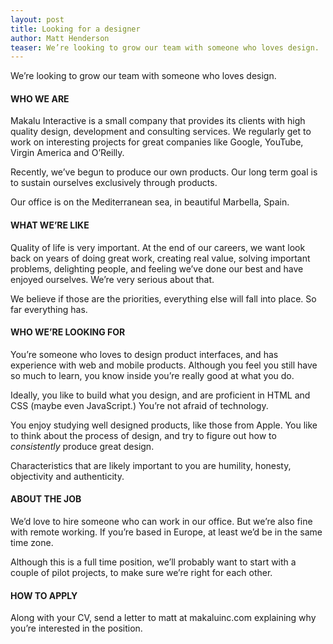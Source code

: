 ```yaml
---
layout: post
title: Looking for a designer
author: Matt Henderson
teaser: We’re looking to grow our team with someone who loves design.
---
```


We’re looking to grow our team with someone who loves design.

#### WHO WE ARE

Makalu Interactive is a small company that provides its clients with high quality design, development and consulting services. We regularly get to work on interesting projects for great companies like Google, YouTube, Virgin America and O’Reilly.

Recently, we’ve begun to produce our own products. Our long term goal is to sustain ourselves exclusively through products.

Our office is on the Mediterranean sea, in beautiful Marbella, Spain.

#### WHAT WE’RE LIKE

Quality of life is very important. At the end of our careers, we want look back on years of doing great work, creating real value, solving important problems, delighting people, and feeling we’ve done our best and have enjoyed ourselves. We’re very serious about that.

We believe if those are the priorities, everything else will fall into place. So far everything has.

#### WHO WE’RE LOOKING FOR

You’re someone who loves to design product interfaces, and has experience with web and mobile products. Although you feel you still have so much to learn, you know inside you’re really good at what you do.

Ideally, you like to build what you design, and are proficient in HTML and CSS (maybe even JavaScript.) You’re not afraid of technology.

You enjoy studying well designed products, like those from Apple. You like to think about the process of design, and try to figure out how to *consistently* produce great design.

Characteristics that are likely important to you are humility, honesty, objectivity and authenticity.

#### ABOUT THE JOB

We’d love to hire someone who can work in our office. But we’re also fine with remote working. If you’re based in Europe, at least we’d be in the same time zone.

Although this is a full time position, we’ll probably want to start with a couple of pilot projects, to make sure we’re right for each other.

#### HOW TO APPLY

Along with your CV, send a letter to matt at makaluinc.com explaining why you’re interested in the position.
